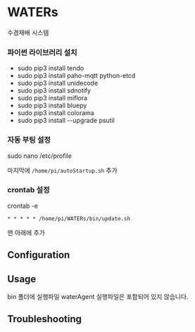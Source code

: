# WATERs

<!-- 소개 -->
수경재배 시스템

<!-- 설치 방법 -->

### 파이썬 라이브러리 설치
* sudo pip3 install tendo
* sudo pip3 install paho-mqtt python-etcd
* sudo pip3 install unidecode
* sudo pip3 install sdnotify
* sudo pip3 install miflora
* sudo pip3 install bluepy
* sudo pip3 install colorama
* sudo pip3 install --upgrade psutil


### 자동 부팅 설정
sudo nano /etc/profile

마지막에 `/home/pi/autoStartup.sh` 추가

### crontab 설정
crontab -e
```
* * * * * /home/pi/WATERs/bin/update.sh
```
맨 아래에 추가

<!-- 설정 방법 -->
## Configuration

<!-- 사용 방법 -->
## Usage
bin 폴더에 실행파일 waterAgent 실행파일은 포함되어 있지 않습니다.

<!-- 문제 해결 -->
## Troubleshooting

